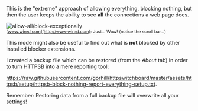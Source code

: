 This is the "extreme" approach of allowing everything, blocking nothing, but then the user keeps the ability to see **all** the connections a web page does.

![allow-all/block-exceptionally](https://raw.githubusercontent.com/gorhill/httpswitchboard/master/doc/img/httpsb-allow-all-disclose-all.png)<br><sup>[www.wired.com](http://www.wired.com): Just... Wow! (notice the scroll bar...)</sup>

This mode might also be useful to find out what is **not** blocked by other installed blocker extensions.

I created a backup file which can be restored (from the _About_ tab) in order to turn HTTPSB into a mere reporting tool:

<https://raw.githubusercontent.com/gorhill/httpswitchboard/master/assets/httpsb/setup/httpsb-block-nothing-report-everything-setup.txt>.

Remember: Restoring data from a full backup file will overwrite all your settings!